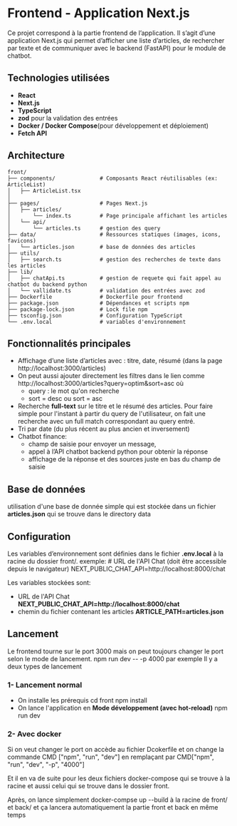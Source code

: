 # Frontend - Application Next.js
Ce projet correspond à la partie frontend de l’application.
Il s’agit d’une application Next.js qui permet d’afficher une liste d’articles, de rechercher par texte et de communiquer avec le backend (FastAPI) pour le module de chatbot.

## Technologies utilisées
- **React**
- **Next.js**
- **TypeScript**
- **zod** pour la validation des entrées
- **Docker / Docker Compose**(pour développement et déploiement)
- **Fetch API**

## Architecture
```
front/
├── components/              # Composants React réutilisables (ex: ArticleList)
│   ├── ArticleList.tsx
│   
├── pages/                   # Pages Next.js
│   ├── articles/           
│       └── index.ts         # Page principale affichant les articles
│   └── api/            
│       └── articles.ts      # gestion des query
├── data/                    # Ressources statiques (images, icons, favicons)
│   └── articles.json        # base de données des articles
├── utils/             
│   ├── search.ts            # gestion des recherches de texte dans les articles
├── lib/             
│   ├── chatApi.ts           # gestion de requete qui fait appel au chatbot du backend python
│   └── vallidate.ts         # validation des entrées avec zod
├── Dockerfile               # Dockerfile pour frontend
├── package.json             # Dépendances et scripts npm
├── package-lock.json        # Lock file npm
├── tsconfig.json            # Configuration TypeScript
└── .env.local               # variables d'environnement

```

## Fonctionnalités principales
- Affichage d’une liste d’articles avec : titre, date, résumé (dans la page http://localhost:3000/articles)
- On peut aussi ajouter directement les filtres dans le lien comme
http://localhost:3000/articles?query=optim&sort=asc
où 
    - query : le mot qu'on recherche 
    - sort = desc ou sort = asc
- Recherche **full-text** sur le titre et le résumé des articles. Pour faire simple pour l'instant à partir du query de l'utilisateur, on fait une recherche avec un full match correspondant au query entré.
- Tri par date (du plus récent au plus ancien et inversement)
- Chatbot finance: 
    - champ de saisie pour envoyer un message, 
    - appel à l’API chatbot backend python pour obtenir la réponse
    - affichage de la réponse et des sources juste en bas du champ de saisie

## Base de données
utilisation d'une base de donnée simple qui est stockée dans un fichier **articles.json** qui se trouve dans le directory data

## Configuration
Les variables d’environnement sont définies dans le fichier **.env.local** à la racine du dossier front/.
exemple:
\# URL de l'API Chat (doit être accessible depuis le navigateur)
NEXT_PUBLIC_CHAT_API=http://localhost:8000/chat

Les variables stockées sont:
- URL de l'API Chat **NEXT_PUBLIC_CHAT_API=http://localhost:8000/chat**
- chemin du fichier contenant les articles  **ARTICLE_PATH=articles.json**


## Lancement
Le frontend tourne sur le port 3000 mais on peut toujours changer le port selon le mode de lancement.
npm run dev -- -p 4000
par exemple
Il y a deux types de lancement
### 1- Lancement normal
- On installe les prérequis 
cd front
npm install
- On lance l'application en **Mode développement (avec hot-reload)**
npm run dev
### 2- Avec docker
Si on veut changer le port on accède au fichier Dcokerfile et on change la commande
CMD ["npm", "run", "dev"]
en remplaçant par  CMD["npm", "run", "dev", "-p", "4000"]

Et il en va de suite pour les deux fichiers docker-compose qui se trouve à la racine et aussi celui qui se trouve dans le dossier front.


Après, on lance simplement docker-compse up --build à la racine de front/ et back/ et ça lancera automatiquement la partie front et back en même temps  

